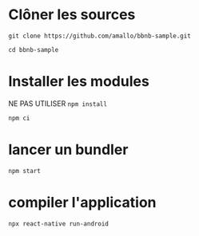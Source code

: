 # Clôner les sources
```
git clone https://github.com/amallo/bbnb-sample.git
```
```
cd bbnb-sample
```

# Installer les modules
NE PAS UTILISER `npm install`
 ```
npm ci
```

# lancer un bundler
```
npm start
```

# compiler l'application
```
npx react-native run-android
```
